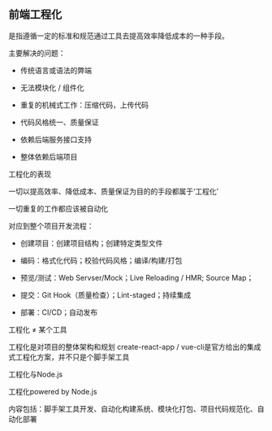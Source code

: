 ## 前端工程化

是指遵循一定的标准和规范通过工具去提高效率降低成本的一种手段。

主要解决的问题：

- 传统语言或语法的弊端

- 无法模块化 / 组件化

- 重复的机械式工作：压缩代码，上传代码

- 代码风格统一、质量保证

- 依赖后端服务接口支持

- 整体依赖后端项目

工程化的表现

一切以提高效率、降低成本、质量保证为目的的手段都属于‘工程化’

一切重复的工作都应该被自动化

对应到整个项目开发流程：

- 创建项目：创建项目结构；创建特定类型文件

- 编码：格式化代码；校验代码风格；编译/构建/打包

- 预览/测试：Web Servser/Mock；Live Reloading / HMR; Source Map；

- 提交：Git Hook（质量检查）；Lint-staged；持续集成

- 部署：CI/CD；自动发布

工程化 ≠ 某个工具

工程化是对项目的整体架构和规划
create-react-app / vue-cli是官方给出的集成式工程化方案，并不只是个脚手架工具

工程化与Node.js

工程化powered by Node.js

内容包括：脚手架工具开发、自动化构建系统、模块化打包、项目代码规范化、自动化部署
